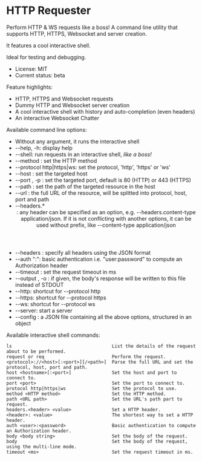 

# HTTP Requester

Perform HTTP & WS requests like a boss!
A command line utility that supports HTTP, HTTPS, Websocket and server creation.

It features a cool interactive shell.

Ideal for testing and debugging.

* License: MIT
* Current status: beta



Feature highlights:

* HTTP, HTTPS and Websocket requests
* Dummy HTTP and Websocket server creation
* A cool interactive shell with history and auto-completion (even headers)
* An interactive Websocket Chatter



Available command line options:

* Without any argument, it runs the interactive shell
* --help, -h: display help
* --shell: run requests in an interactive shell, *like a boss!*
* --method <method>: set the HTTP method
* --protocol http|https|ws: set the protocol, 'http', 'https' or 'ws'
* --host <host>: set the targeted host
* --port <port number>, -p <port number>: set the targeted port, default is 80 (HTTP) or 443 (HTTPS)
* --path <path>: set the path of the targeted resource in the host
* --url <URL>: the full URL of the resource, will be splitted into protocol, host, port and path
* --headers.* <header value>: any header can be specified as an option, e.g. --headers.content-type application/json.
  If it is not conflicting with another options, it can be used without prefix,
  like --content-type application/json
* --headers <json string>: specify all headers using the JSON format
* --auth "<user>:<password>": basic authentication i.e. "user:password" to compute an Authorization header
* --timeout <ms>: set the request timeout in ms
* --output <file>, -o <file>: if given, the body's response will be written to this file instead of STDOUT
* --http: shortcut for --protocol http
* --https: shortcut for --protocol https
* --ws: shortcut for --protocol ws
* --server: start a server
* --config <file>: a JSON file containing all the above options, structured in an object



Available interactive shell commands:

```
ls                                     List the details of the request about to be performed.
request or req                         Perform the request.
<protocol>://<host>[:<port>][/<path>]  Parse the full URL and set the protocol, host, port and path.
host <hostname>[:<port>]               Set the host and port to connect to.
port <port>                            Set the port to connect to.
protocol http|https|ws                 Set the protocol to use.
method <HTTP method>                   Set the HTTP method.
path <URL path>                        Set the URL's path part to request.
headers.<header> <value>               Set a HTTP header.
<header>: <value>                      The shortest way to set a HTTP header.
auth <user>:<password>                 Basic authentication to compute an Authorization header.
body <body string>                     Set the body of the request.
body                                   Set the body of the request, using the multi-line mode.
timeout <ms>                           Set the request timeout in ms.
```



